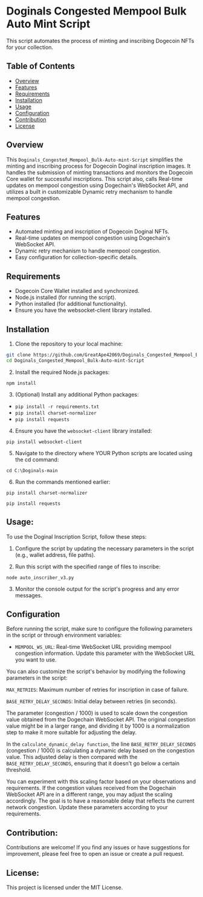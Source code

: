 # Doginals Congested Mempool Bulk Auto Mint Script

This script automates the process of minting and inscribing Dogecoin NFTs for your collection.

## Table of Contents

- [Overview](#overview)
- [Features](#features)
- [Requirements](#requirements)
- [Installation](#installation)
- [Usage](#usage)
- [Configuration](#configuration)
- [Contribution](#contribution)
- [License](#license)

## Overview

This `Doginals_Congested_Mempool_Bulk-Auto-mint-Script` simplifies the minting and inscribing process for Dogecoin Doginal inscription images. It handles the submission of minting transactions and monitors the Dogecoin Core wallet for successful inscriptions. This script also, calls Real-time updates on mempool congestion using Dogechain's WebSocket API, and utilizes a built in customizable Dynamic retry mechanism to handle mempool congestion.

## Features

- Automated minting and inscription of Dogecoin Doginal NFTs.
- Real-time updates on mempool congestion using Dogechain's WebSocket API.
- Dynamic retry mechanism to handle mempool congestion.
- Easy configuration for collection-specific details.

## Requirements

- Dogecoin Core Wallet installed and synchronized.
- Node.js installed (for running the script).
- Python installed (for additional functionality).
- Ensure you have the websocket-client library installed.


## Installation

1. Clone the repository to your local machine:

```bash
git clone https://github.com/GreatApe42069/Doginals_Congested_Mempool_Bulk-Auto-mint-Script.git
cd Doginals_Congested_Mempool_Bulk-Auto-mint-Script
```


2. Install the required Node.js packages:

`npm install`

3. (Optional) Install any additional Python packages:

- `pip install -r requirements.txt`
- `pip install charset-normalizer`
- `pip install requests`

4. Ensure you have the `websocket-client` library installed:

`pip install websocket-client`

5. Navigate to the directory where YOUR Python scripts are located using the cd command:

`cd C:\Doginals-main`

6. Run the commands mentioned earlier:

`pip install charset-normalizer`

`pip install requests`


## Usage:

To use the Doginal Inscription Script, follow these steps:

1. Configure the script by updating the necessary parameters in the script (e.g., wallet address, file paths).

2. Run this script with the specified range of files to inscribe:

`node auto_inscriber_v3.py`

3. Monitor the console output for the script's progress and any error messages.


## Configuration
Before running the script, make sure to configure the following parameters in the script or through environment variables:

- `MEMPOOL_WS_URL`: Real-time WebSocket URL providing mempool congestion information. Update this parameter with the WebSocket URL you want to use.

You can also customize the script's behavior by modifying the following parameters in the script:

`MAX_RETRIES`: Maximum number of retries for inscription in case of failure.

`BASE_RETRY_DELAY_SECONDS`: Initial delay between retries (in seconds).

The parameter (congestion / 1000) is used to scale down the congestion value obtained from the Dogechain WebSocket API. The original congestion value might be in a larger range, and dividing it by 1000 is a normalization step to make it more suitable for adjusting the delay.

In the `calculate_dynamic_delay function`, the line `BASE_RETRY_DELAY_SECONDS`  (congestion / 1000) is calculating a dynamic delay based on the congestion value. This adjusted delay is then compared with the `BASE_RETRY_DELAY_SECONDS`, ensuring that it doesn't go below a certain threshold.

You can experiment with this scaling factor based on your observations and requirements. If the congestion values received from the Dogechain WebSocket API are in a different range, you may adjust the scaling accordingly. The goal is to have a reasonable delay that reflects the current network congestion.
Update these parameters according to your requirements.

## Contribution:
Contributions are welcome! If you find any issues or have suggestions for improvement, please feel free to open an issue or create a pull request.

## License:
This project is licensed under the MIT License.
